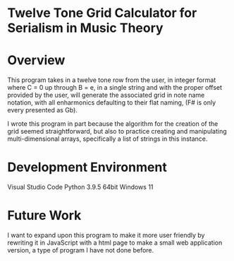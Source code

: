 # Twelve Tone Grid Calculator for Serialism in Music Theory

# Overview
This program takes in a twelve tone row from the user, in integer format where C = 0 up through B = e, in a single string and with the proper offset provided by the user, will generate the associated grid in note name notation, with all enharmonics defaulting to their flat naming, (F# is only every presented as Gb).

I wrote this program in part because the algorithm for the creation of the grid seemed straightforward, but also to practice creating and manipulating multi-dimensional arrays, specifically a list of strings in this instance.

# Development Environment
Visual Studio Code
Python 3.9.5 64bit
Windows 11

# Future Work
I want to expand upon this program to make it more user friendly by rewriting it in JavaScript with a html page to make a small web application version, a type of program I have not done before.
